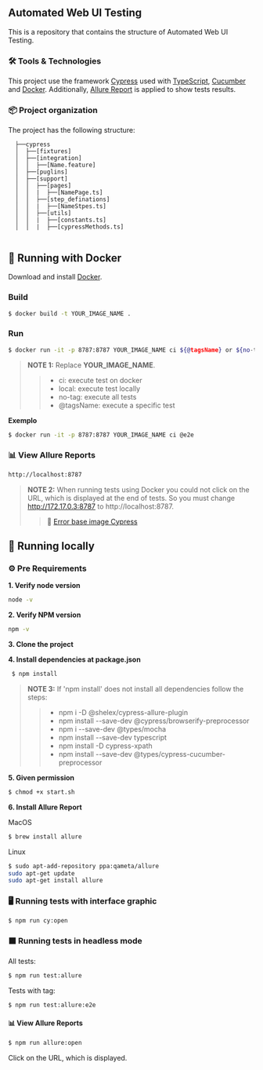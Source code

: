 ## Automated Web UI Testing

This is a repository that contains the structure of Automated Web UI Testing.

### 🛠️ Tools & Technologies

This project use the framework [Cypress](https://www.cypress.io/) used with [TypeScript](https://www.typescriptlang.org/), [Cucumber](https://cucumber.io/) and [Docker](https://github.com/cypress-io/cypress-docker-images/blob/master/included/8.3.0/Dockerfile).
Additionally, [Allure Report](https://docs.qameta.io/allure/) is applied to show tests results. 

### 📦 Project organization

The project has the following structure:

  ```
    ├──cypress
    │  ├──[fixtures]
    │  ├──[integration]
    │  │  ├──[Name.feature]
    │  ├──[puglins]
    │  ├──[support]
    │  │  ├──[pages]
    │  │  |  ├──[NamePage.ts]
    │  │  ├──[step_definations]
    │  │  |  ├──[NameStpes.ts]
    │  │  ├──[utils]
    │  │  |  ├──[constants.ts]
    │  │  |  ├──[cypressMethods.ts]
    
  ```

## 🚀 Running with Docker
Download and install [Docker](https://www.docker.com/products/docker-desktop).

### Build

```sh
$ docker build -t YOUR_IMAGE_NAME .
```

### Run
```sh
$ docker run -it -p 8787:8787 YOUR_IMAGE_NAME ci ${@tagsName} or ${no-tag}
```
> **NOTE 1:** Replace **YOUR_IMAGE_NAME**.
> >- ci: execute test on docker
> >- local: execute test locally
> >- no-tag: execute all tests
> >- @tagsName: execute a specific test

**Exemplo**
```sh
$ docker run -it -p 8787:8787 YOUR_IMAGE_NAME ci @e2e
```
### 📊 View Allure Reports
```sh
http://localhost:8787
```
> **NOTE 2:** When running tests using Docker you could not click on the URL, which is displayed at the end of tests. So you must change http://172.17.0.3:8787 to http://localhost:8787.
> > 🐛 [Error base image Cypress](https://github.com/cypress-io/cypress/issues/4351#issuecomment-559489091) 

## 📍 Running locally
### ⚙️ Pre Requirements

**1. Verify node version**
```sh
node -v
```

**2. Verify NPM version**
```sh
npm -v
```

**3. Clone the project**

**4. Install dependencies at package.json**
```sh
 $ npm install
```
> **NOTE 3:** If 'npm install' does not install all dependencies follow the steps:
> >- npm i -D @shelex/cypress-allure-plugin
> >- npm install --save-dev @cypress/browserify-preprocessor
> >- npm i --save-dev @types/mocha
> >- npm install --save-dev typescript
> >- npm install -D cypress-xpath
> >- npm install --save-dev @types/cypress-cucumber-preprocessor 

**5. Given permission**
```sh
$ chmod +x start.sh
```
**6. Install Allure Report**

MacOS
```sh
$ brew install allure
```
Linux
```sh
$ sudo apt-add-repository ppa:qameta/allure
sudo apt-get update 
sudo apt-get install allure
```
### 🖥️ Running tests with interface graphic
```sh
$ npm run cy:open
```
### ⬛ Running tests in headless mode
All tests:
```sh
$ npm run test:allure
```
Tests with tag:
```sh
$ npm run test:allure:e2e
```
#### 📊 View Allure Reports
```sh
$ npm run allure:open
```
Click on the URL, which is displayed.